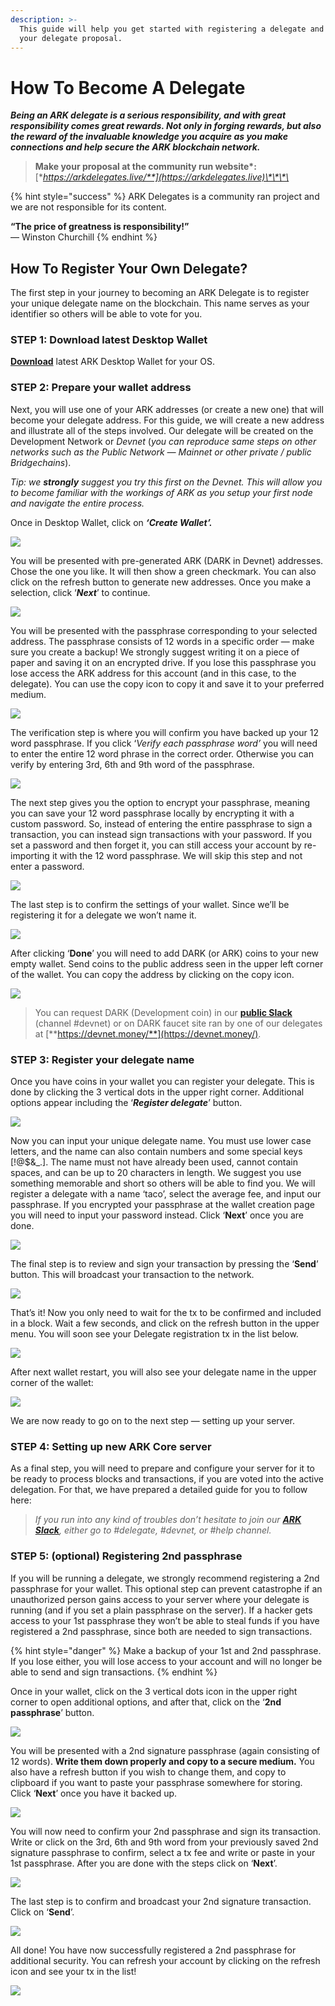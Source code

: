 ```yaml
---
description: >-
  This guide will help you get started with registering a delegate and posting
  your delegate proposal.
---
```


# How To Become A Delegate

_**Being an ARK delegate is a serious responsibility, and with great responsibility comes great rewards. Not only in forging rewards, but also the reward of the invaluable knowledge you acquire as you make connections and help secure the ARK blockchain network.**_

> **Make your proposal at the community run website\*:** [**https://arkdelegates.live/**](https://arkdelegates.live)\*\*\*\*

{% hint style="success" %}
ARK Delegates is a community ran project and we are not responsible for its content.  
  
**“The price of greatness is responsibility!”**   
                                         — Winston Churchill
{% endhint %}

## How To Register Your Own Delegate? <a id="3b08"></a>

The first step in your journey to becoming an ARK Delegate is to register your unique delegate name on the blockchain. This name serves as your identifier so others will be able to vote for you.

### STEP 1: Download latest Desktop Wallet <a id="1a5a"></a>

[**Download**](https://wallet.ark.io/) latest ARK Desktop Wallet for your OS.

### STEP 2: Prepare your wallet address <a id="dd70"></a>

Next, you will use one of your ARK addresses \(or create a new one\) that will become your delegate address. For this guide, we will create a new address and illustrate all of the steps involved. Our delegate will be created on the Development Network or _Devnet_ \(_you can reproduce same steps on other networks such as the Public Network — Mainnet or other private / public Bridgechains_\).

_Tip: we_ _**strongly**_ _suggest you try this first on the Devnet. This will allow you to become familiar with the workings of ARK as you setup your first node and navigate the entire process._

Once in Desktop Wallet, click on _**‘Create Wallet’.**_

![](../.gitbook/assets/howtobecomeadelegateimage1.png)

You will be presented with pre-generated ARK \(DARK in Devnet\) addresses. Chose the one you like. It will then show a green checkmark. You can also click on the refresh button to generate new addresses. Once you make a selection, click ‘_**Next**_’ to continue.

![](../.gitbook/assets/howtobecomeadelegateimage2.png)

You will be presented with the passphrase corresponding to your selected address. The passphrase consists of 12 words in a specific order — make sure you create a backup! We strongly suggest writing it on a piece of paper and saving it on an encrypted drive. If you lose this passphrase you lose access the ARK address for this account \(and in this case, to the delegate\). You can use the copy icon to copy it and save it to your preferred medium.

![](../.gitbook/assets/howtobecomeadelegateimage3.png)

The verification step is where you will confirm you have backed up your 12 word passphrase. If you click ‘_Verify each passphrase word’_ you will need to enter the entire 12 word phrase in the correct order. Otherwise you can verify by entering 3rd, 6th and 9th word of the passphrase.

![](../.gitbook/assets/howtobecomeadelegateimage4.png)

The next step gives you the option to encrypt your passphrase, meaning you can save your 12 word passphrase locally by encrypting it with a custom password. So, instead of entering the entire passphrase to sign a transaction, you can instead sign transactions with your password. If you set a password and then forget it, you can still access your account by re-importing it with the 12 word passphrase. We will skip this step and not enter a password.

![](../.gitbook/assets/howtobecomeadelegateimage5.jpeg)

The last step is to confirm the settings of your wallet. Since we’ll be registering it for a delegate we won’t name it.

![](../.gitbook/assets/howtobecomeadelegateimage6.jpeg)

After clicking ‘**Done**’ you will need to add DARK \(or ARK\) coins to your new empty wallet. Send coins to the public address seen in the upper left corner of the wallet. You can copy the address by clicking on the copy icon.

![](../.gitbook/assets/howtobecomeadelegateimage7.jpeg)

> You can request DARK \(Development coin\) in our [**public Slack**](https://ark.io/slack) \(channel \#devnet\) or on DARK faucet site ran by one of our delegates at [**https://devnet.money/**](https://devnet.money/).

### STEP 3: Register your delegate name <a id="a7d5"></a>

Once you have coins in your wallet you can register your delegate. This is done by clicking the 3 vertical dots in the upper right corner. Additional options appear including the ‘_**Register delegate**_’ button.

![](../.gitbook/assets/howtobecomeadelegateimage8.jpeg)

Now you can input your unique delegate name. You must use lower case letters, and the name can also contain numbers and some special keys \[!@$&\_.\]. The name must not have already been used, cannot contain spaces, and can be up to 20 characters in length. We suggest you use something memorable and short so others will be able to find you. We will register a delegate with a name ‘taco’, select the average fee, and input our passphrase. If you encrypted your passphrase at the wallet creation page you will need to input your password instead. Click ‘**Next**’ once you are done.

![](../.gitbook/assets/howtobecomeadelegateimage9.jpeg)

The final step is to review and sign your transaction by pressing the ‘**Send**’ button. This will broadcast your transaction to the network.

![](../.gitbook/assets/howtobecomeadelegateimage10.jpeg)

That’s it! Now you only need to wait for the tx to be confirmed and included in a block. Wait a few seconds, and click on the refresh button in the upper menu. You will soon see your Delegate registration tx in the list below.

![](../.gitbook/assets/howtobecomeadelegateimage11.jpeg)

After next wallet restart, you will also see your delegate name in the upper corner of the wallet:

![](../.gitbook/assets/howtobecomeadelegateimage12.jpeg)

We are now ready to go on to the next step — setting up your server.

### STEP 4: Setting up new ARK Core server <a id="3ee7"></a>

As a final step, you will need to prepare and configure your server for it to be ready to process blocks and transactions, if you are voted into the active delegation. For that, we have prepared a detailed guide for you to follow here:

> _If you run into any kind of troubles don’t hesitate to join our_ [_**ARK Slack**_](https://ark.io/slack)_, either go to \#delegate, \#devnet, or \#help channel._

### STEP 5: \(optional\) Registering 2nd passphrase <a id="f43e"></a>

If you will be running a delegate, we strongly recommend registering a 2nd passphrase for your wallet. This optional step can prevent catastrophe if an unauthorized person gains access to your server where your delegate is running \(and if you set a plain passphrase on the server\). If a hacker gets access to your 1st passphrase they won’t be able to steal funds if you have registered a 2nd passphrase, since both are needed to sign transactions.

{% hint style="danger" %}
Make a backup of your 1st and 2nd passphrase. If you lose either, you will lose access to your account and will no longer be able to send and sign transactions.
{% endhint %}

Once in your wallet, click on the 3 vertical dots icon in the upper right corner to open additional options, and after that, click on the ‘**2nd passphrase**’ button.

![](../.gitbook/assets/howtobecomeadelegateimage13.jpeg)

You will be presented with a 2nd signature passphrase \(again consisting of 12 words\). **Write them down properly and copy to a secure medium.** You also have a refresh button if you wish to change them, and copy to clipboard if you want to paste your passphrase somewhere for storing. Click ‘**Next**’ once you have it backed up.

![](../.gitbook/assets/howtobecomeadelegateimage14.jpeg)

You will now need to confirm your 2nd passphrase and sign its transaction. Write or click on the 3rd, 6th and 9th word from your previously saved 2nd signature passphrase to confirm, select a tx fee and write or paste in your 1st passphrase. After you are done with the steps click on ‘**Next**’.

![](../.gitbook/assets/howtobecomeadelegateimage15.jpeg)

The last step is to confirm and broadcast your 2nd signature transaction. Click on ‘**Send**’.

![](../.gitbook/assets/howtobecomeadelegateimage16.jpeg)

All done! You have now successfully registered a 2nd passphrase for additional security. You can refresh your account by clicking on the refresh icon and see your tx in the list!

![](../.gitbook/assets/howtobecomeadelegateimage17.jpeg)

